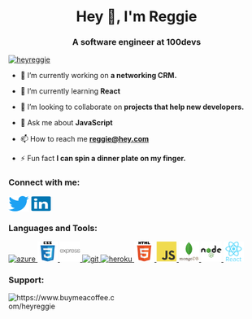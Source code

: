 <h1 align="center">Hey 👋, I'm Reggie</h1>
<h3 align="center">A software engineer at 100devs</h3>

<p align="left"> <a href="https://twitter.com/heyreggie" target="blank"><img src="https://img.shields.io/twitter/follow/heyreggie?logo=twitter&style=for-the-badge" alt="heyreggie" /></a> </p>

- 🔭 I’m currently working on **a networking CRM.**

- 🌱 I’m currently learning **React**

- 👯 I’m looking to collaborate on **projects that help new developers.**

- 💬 Ask me about **JavaScript**

- 📫 How to reach me **reggie@hey.com**

- ⚡ Fun fact **I can spin a dinner plate on my finger.**

<h3 align="left">Connect with me:</h3>
<p align="left">
<a href="https://twitter.com/heyreggie" target="blank"><img align="center" src="https://raw.githubusercontent.com/devicons/devicon/master/icons/twitter/twitter-original.svg" alt="heyreggie" height="30" width="40" /></a>
<a href="https://linkedin.com/in/linkedin.com/in/reginaldtraywick" target="blank"><img align="center" src="https://raw.githubusercontent.com/devicons/devicon/master/icons/linkedin/linkedin-original.svg" alt="linkedin.com/in/reginaldtraywick" height="30" width="40" /></a>
</p>

<h3 align="left">Languages and Tools:</h3>
<p align="left"> <a href="https://azure.microsoft.com/en-in/" target="_blank"> <img src="https://www.vectorlogo.zone/logos/microsoft_azure/microsoft_azure-icon.svg" alt="azure" width="40" height="40"/> </a> <a href="https://www.w3schools.com/css/" target="_blank"> <img src="https://raw.githubusercontent.com/devicons/devicon/master/icons/css3/css3-original-wordmark.svg" alt="css3" width="40" height="40"/> </a> <a href="https://expressjs.com" target="_blank"> <img src="https://raw.githubusercontent.com/devicons/devicon/master/icons/express/express-original-wordmark.svg" alt="express" width="40" height="40"/> </a> <a href="https://git-scm.com/" target="_blank"> <img src="https://www.vectorlogo.zone/logos/git-scm/git-scm-icon.svg" alt="git" width="40" height="40"/> </a> <a href="https://heroku.com" target="_blank"> <img src="https://www.vectorlogo.zone/logos/heroku/heroku-icon.svg" alt="heroku" width="40" height="40"/> </a> <a href="https://www.w3.org/html/" target="_blank"> <img src="https://raw.githubusercontent.com/devicons/devicon/master/icons/html5/html5-original-wordmark.svg" alt="html5" width="40" height="40"/> </a> <a href="https://developer.mozilla.org/en-US/docs/Web/JavaScript" target="_blank"> <img src="https://raw.githubusercontent.com/devicons/devicon/master/icons/javascript/javascript-original.svg" alt="javascript" width="40" height="40"/> </a> <a href="https://www.mongodb.com/" target="_blank"> <img src="https://raw.githubusercontent.com/devicons/devicon/master/icons/mongodb/mongodb-original-wordmark.svg" alt="mongodb" width="40" height="40"/> </a> <a href="https://nodejs.org" target="_blank"> <img src="https://raw.githubusercontent.com/devicons/devicon/master/icons/nodejs/nodejs-original-wordmark.svg" alt="nodejs" width="40" height="40"/> </a> <a href="https://reactjs.org/" target="_blank"> <img src="https://raw.githubusercontent.com/devicons/devicon/master/icons/react/react-original-wordmark.svg" alt="react" width="40" height="40"/> </a> </p>

<h3 align="left">Support:</h3>
<p><a href="https://www.buymeacoffee.com/https://www.buymeacoffee.com/heyreggie"> <img align="left" src="https://cdn.buymeacoffee.com/buttons/v2/default-yellow.png" height="50" width="210" alt="https://www.buymeacoffee.com/heyreggie" /></a></p><br><br>
